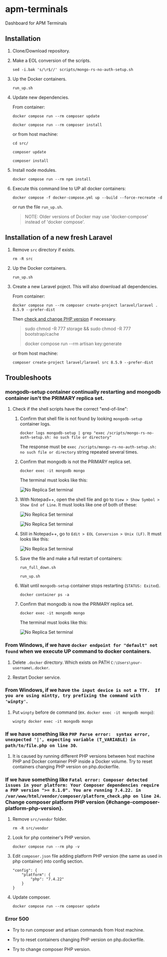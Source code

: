 # apm-terminals
Dashboard for APM Terminals

## Installation

1. Clone/Download repository.

2. Make a EOL conversion of the scripts.

   ```sed -i.bak 's/\r$//' scripts/mongo-rs-no-auth-setup.sh```

3. Up the Docker containers.

   ```run_up.sh```

4. Update new dependencies.

   From container:

    ```docker compose run --rm composer update```

    ```docker compose run --rm composer install```

   or from host machine:

   ```cd src/```

   ```composer update```

   ```composer install```

5. Install node modules.

   ```docker compose run --rm npm install```

6. Execute this command line to UP all docker containers:

    ```docker compose -f docker-compose.yml up --build --force-recreate -d```

    or run the file ```run_up.sh```.

    > NOTE: Older versions of Docker may use 'docker-compose' instead of 'docker compose'.

## Installation of a new fresh Laravel

1. Remove ```src``` directory if exists.

   ```rm -R src```

2. Up the Docker containers.

   ```run_up.sh```

3. Create a new Laravel poject. This will also download all dependencies.

    From container:

   ```docker compose run --rm composer create-project laravel/laravel . 8.5.9 --prefer-dist```

    Then [check and change PHP version](#change-composer-platform-php-version) if necessary.

    >sudo chmod -R 777 storage && sudo chmod -R 777 bootstrap/cache
    >
    >docker compose run --rm artisan key:generate

    or from host machine:

    ```composer create-project laravel/laravel src 8.5.9 --prefer-dist```

## Troubleshoots

### mongodb-setup container continually restarting and mongodb container isn't the PRIMARY replica set.

1. Check if the shell scripts have the correct "end-of-line":

    1. Confirm that shell file is not found by looking ```mongodb-setup``` container logs.
    
        ```docker logs mongodb-setup | grep "exec /scripts/mongo-rs-no-auth-setup.sh: no such file or directory"```

        The response must be ```exec /scripts/mongo-rs-no-auth-setup.sh: no such file or directory``` string repeated  several times.

    2. Confirm that mongodb is not the PRIMARY replica set.

        ```docker exec -it mongodb mongo```

        The terminal must looks like this:

        ![No Replica Set terminal](./images/troubleshoot_01---no-ReplicaSet.png)

    3. With Notepad++, open the shell file and go to ```View > Show Symbol > Show End of Line```. It must looks like one of both of these:

        ![No Replica Set terminal](./images/troubleshoot_01---CR.png)

        ![No Replica Set terminal](./images/troubleshoot_01---CR_LF.png)

    4. Still in Notepad++, go to ```Edit > EOL Conversion > Unix (LF)```. It must looks like this:

        ![No Replica Set terminal](./images/troubleshoot_01---LF.png)

    5. Save the file and make a full restart of containers:

        ```run_full_down.sh```

        ```run_up.sh```

    6. Wait until ```mongodb-setup``` container stops restarting (```STATUS: Exited```).

        ```docker container ps -a```

    8. Confirm that mongodb is now the PRIMARY replica set.

        ```docker exec -it mongodb mongo```

        The terminal must looks like this:

        ![No Replica Set terminal](./images/troubleshoot_01---yes-ReplicaSet.png)

### From Windows, if we have ```docker endpoint for "default" not found``` when we execute UP command to docker containers.

1. Delete ```.docker``` directory. Which exists on PATH ```C:\Users\your-username\.docker```.

2. Restart Docker service.

### From Windows, if we have ```the input device is not a TTY.  If you are using mintty, try prefixing the command with 'winpty'```.

1. Put ```winpty``` before de command (ex. ```docker exec -it mongodb mongo```):

    ```winpty docker exec -it mongodb mongo```

### If we have something like ```PHP Parse error:  syntax error, unexpected '|', expecting variable (T_VARIABLE) in path/to/file.php on line 30```.

1. It is caused by running different PHP versions between host machine PHP and Docker container PHP inside a Docker volume. Try to reset containers changing PHP version on php.dockerfile. 

### If we have something like ```Fatal error: Composer detected issues in your platform: Your Composer dependencies require a PHP version ">= 8.1.0". You are running 7.4.22. in /var/www/html/vendor/composer/platform_check.php on line 24```. Change composer platform PHP version  {#change-composer-platform-php-version}.

1. Remove ```src/vendor``` folder.

    ```rm -R src/vendor```

2. Look for php conteiner's PHP version.

    ```docker compose run --rm php -v```

3. Edit ```composer.json``` file adding platform PHP version (the same as used in php container) into config section.

    ```
    "config": {
        "platform": {
            "php": "7.4.22"
        }
    }
   ```

4. Update composer.

    ```docker compose run --rm composer update```

### Error 500

* Try to run composer and artisan commands from Host machine.

* Try to reset containers changing PHP version on php.dockerfile.

* Try to change composer PHP version.

